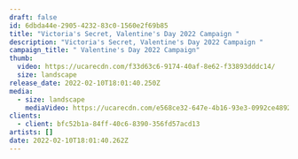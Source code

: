 ```yaml
---
draft: false
id: 6dbda44e-2905-4232-83c0-1560e2f69b85
title: "Victoria's Secret, Valentine's Day 2022 Campaign "
description: "Victoria's Secret, Valentine's Day 2022 Campaign "
campaign_title: " Valentine's Day 2022 Campaign"
thumb:
  video: https://ucarecdn.com/f33d63c6-9174-40af-8e62-f33893dddc14/
  size: landscape
release_date: 2022-02-10T18:01:40.250Z
media:
  - size: landscape
    mediaVideo: https://ucarecdn.com/e568ce32-647e-4b16-93e3-0992ce48921b/
clients:
  - client: bfc52b1a-84ff-40c6-8390-356fd57acd13
artists: []
date: 2022-02-10T18:01:40.262Z
---
```

